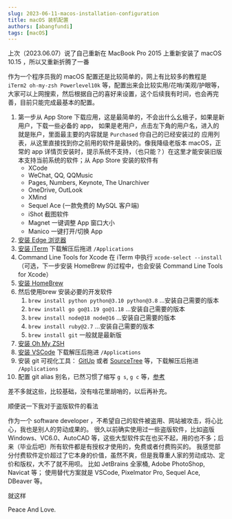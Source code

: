 ```yaml
---
slug: 2023-06-11-macos-installation-configuration
title: macOS 装机配置
authors: [abangfundi]
tags: [macOS]
---
```


上次（2023.06.07）说了自己重新在 MacBook Pro 2015 上重新安装了 macOS 10.15 ，所以又重新折腾了一番

作为一个程序员我的 macOS 配置还是比较简单的，网上有比较多的教程是 `iTerm2 oh-my-zsh Powerlevel10k` 等，配置出来会比较实用/花哨/美观/护眼等，大家可以上网搜索，然后根据自己的喜好来设置，这个后续我有时间，也会再完善，目前只能完成最基本的配置。

1. 第一步从 App Store 下载应用，这是最简单的，不会出什么幺蛾子，如果是新用户，下载一些必备的 app， 如果是老用户，点击左下角的用户名，进入的就是账户，里面最主要的内容就是 `Purchased` 你自己的已经安装过的 应用列表，从这里直接找到你之前用的软件是最快的。像我降级老版本 macOS，正常的 app 详情页安装时，提示系统不支持，（也只能？）在这里才能安装旧版本支持当前系统的软件；从 App Store 安装的软件有
   * XCode
   * WeChat, QQ, QQMusic
   * Pages, Numbers, Keynote, The Unarchiver
   * OneDrive, OutLook
   * XMind
   * Sequel Ace (一款免费的 MySQL 客户端)
   * iShot 截图软件
   * Magnet 一键调整 App 窗口大小
   * Manico 一键打开/切换 App
2. [安装 Edge 浏览器](https://www.microsoft.com/en-us/edge/download)
3. [安装 iTerm](https://iterm2.com)  下载解压后拖进 `/Applications`
4. Command Line Tools for Xcode 在 iTerm 中执行 `xcode-select --install` （可选，下一步安装 HomeBrew 的过程中，也会安装 Command Line Tools for Xcode）
5. [安装 HomeBrew](https://brew.sh/)
6. 然后使用brew 安装必要的开发软件
   1. `brew install python python@3.10 python@3.8` ...安装自己需要的版本
   2. `brew install go go@1.19 go@1.18` ...安装自己需要的版本
   3. `brew install node@18 node@16` ...安装自己需要的版本
   4. `brew install ruby@2.7` ...安装自己需要的版本
   5. `brew install git`   一般就是最新版
7. [安装 Oh My ZSH](https://ohmyz.sh/)
8. [安装 VSCode](https://code.visualstudio.com/download) 下载解压后拖进 `/Applications`
9. 安装 git 可视化工具： [GitUp](https://gitup.co/)  或者 [SourceTree](https://www.sourcetreeapp.com) 等，下载解压后拖进 `/Applications`
10. 配置 git alias 别名，已然习惯了缩写 `g s`, `g c` 等，[参考](https://github.com/GitAlias/gitalias)

差不多就这些，比较基础，没有啥花里胡哨的，以后再补充。

顺便说一下我对于盗版软件的看法

作为一个 software developer ，不希望自己的软件被盗用、网站被攻击，将心比心，我也是别人的劳动成果的。
很久以前确实使用过一些盗版软件，比如盗版Windows、VC6.0、AutoCAD 等，这些大型软件实在也买不起，用的也不多；后来（毕业后吧）所有软件都是有授权才使用的，免费或者付费购买的。
我感觉部分付费软件定价超过了它本身的价值，虽然不爽，但是我尊重人家的劳动成功、定价和版权，大不了就不用呗。
比如 JetBrains 全家桶, Adobe PhotoShop, Navicat 等；
使用替代方案就是 VSCode, Pixelmator Pro, Sequel Ace, DBeaver 等。

就这样

Peace And Love.
